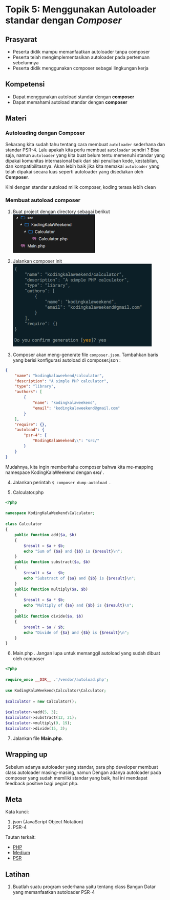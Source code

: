 # Topik 5: Menggunakan Autoloader standar dengan *Composer*

## Prasyarat
- Peserta didik mampu memanfaatkan autoloader tanpa composer
- Peserta telah mengimplementasikan autoloader pada pertemuan sebelumnya
- Peserta didik menggunakan composer sebagai lingkungan kerja

## Kompetensi
- Dapat menggunakan autoload standar dengan **composer**
- Dapat memahami autoload standar dengan **composer**

## Materi

### Autoloading dengan Composer

Sekarang kita sudah tahu tentang cara membuat `autoloader` sederhana dan
standar PSR-4. Lalu apakah kita perlu membuat `autoloader` sendiri ? Bisa saja,
namun `autoloader` yang kita buat belum tentu memenuhi standar yang
dipakai komunitas internasional baik dari sisi penulisan kode, kestabilan, dan
kompatibilitasnya. Akan lebih baik jika kita memakai `autoloader` yang telah
dipakai secara luas seperti autoloader yang disediakan oleh **Composer**.

Kini dengan standar autoload milik composer, koding terasa lebih clean

### Membuat autoload composer

1. Buat project dengan directory sebagai berikut
![](assets/images/php/autoloader.png)


2. Jalankan composer init
![](assets/images/php/autoloader2.png)

3. Composer akan meng-generate file `composer.json`. Tambahkan baris yang berisi konfigurasi autoload di composer.json :
```json
{
    "name": "kodingkalaweekend/calculator",
    "description": "A simple PHP calculator",
    "type": "library",
    "authors": [
        {
            "name": "kodingkalaweekend",
            "email": "kodingkalaweekend@gmail.com"
        }
    ],
    "require": {},
    "autoload": {
        "psr-4": {
            "KodingKalaWeekend\\": "src/"
        }
    }
}
```

Mudahnya, kita ingin memberitahu composer bahwa kita me-mapping namespace KodingKalaWeekend dengan **src/** .

4. Jalankan perintah ```$ composer dump-autoload ```.

5. Calculator.php

```php
<?php

namespace KodingKalaWeekend\Calculator;

class Calculator
{
    public function add($a, $b)
    {
        $result = $a + $b;
        echo "Sum of {$a} and {$b} is {$result}\n";
    }
    public function substract($a, $b)
    {
        $result = $a - $b;
        echo "Substract of {$a} and {$b} is {$result}\n";
    }
    public function multiply($a, $b)
    {
        $result = $a * $b;
        echo "Multiply of {$a} and {$b} is {$result}\n";
    }
    public function divide($a, $b)
    {
        $result = $a / $b;
        echo "Divide of {$a} and {$b} is {$result}\n";
    }
}
```

6. Main.php . Jangan lupa untuk memanggil autoload yang sudah dibuat oleh composer
```php
<?php

require_once __DIR__ .'/vendor/autoload.php';

use KodingKalaWeekend\Calculator\Calculator;

$calculator = new Calculator();

$calculator->add(5, 3);
$calculator->substract(12, 21);
$calculator->multiply(9, 19);
$calculator->divide(15, 3);
```

7. Jalankan file **Main.php**.

## Wrapping up

Sebelum adanya autoloader yang standar, para php developer membuat class
autoloader masing-masing, namun
Dengan adanya autoloader pada composer yang sudah memiliki standar yang baik,
hal ini mendapat feedback positive bagi pegiat php.

## Meta

Kata kunci:
1. json (JavaScript Object Notation)
2. PSR-4

Tautan terkait:
- [PHP](http://php.net)
- [Medium](https://medium.com/koding-kala-weekend/autoloading-di-php-dan-implementasinya-menggunakan-psr-4-3005dd7a09e6)
- [PSR](https://www.php-fig.org/)

## Latihan
1. Buatlah suatu program sederhana yaitu tentang class Bangun Datar yang memanfaatkan autoloader PSR-4
